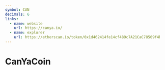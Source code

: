 ```yaml
---
symbol: CAN
decimals: 6
links:
  - name: website
    url: https://canya.io/
  - name: explorer
    url: https://etherscan.io/token/0x1d462414fe14cf489c7A21CaC78509f4bF8CD7c0
---
```


# CanYaCoin
